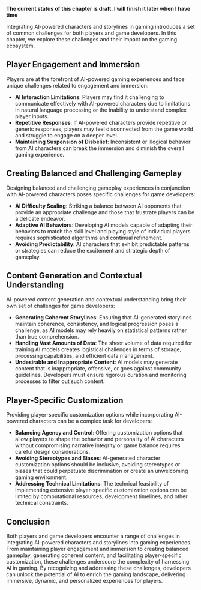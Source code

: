 **The current status of this chapter is draft. I will finish it later when I have time**

Integrating AI-powered characters and storylines in gaming introduces a set of common challenges for both players and game developers. In this chapter, we explore these challenges and their impact on the gaming ecosystem.

Player Engagement and Immersion
-------------------------------

Players are at the forefront of AI-powered gaming experiences and face unique challenges related to engagement and immersion:

* **AI Interaction Limitations**: Players may find it challenging to communicate effectively with AI-powered characters due to limitations in natural language processing or the inability to understand complex player inputs.
* **Repetitive Responses**: If AI-powered characters provide repetitive or generic responses, players may feel disconnected from the game world and struggle to engage on a deeper level.
* **Maintaining Suspension of Disbelief**: Inconsistent or illogical behavior from AI characters can break the immersion and diminish the overall gaming experience.

Creating Balanced and Challenging Gameplay
------------------------------------------

Designing balanced and challenging gameplay experiences in conjunction with AI-powered characters poses specific challenges for game developers:

* **AI Difficulty Scaling**: Striking a balance between AI opponents that provide an appropriate challenge and those that frustrate players can be a delicate endeavor.
* **Adaptive AI Behaviors**: Developing AI models capable of adapting their behaviors to match the skill level and playing style of individual players requires sophisticated algorithms and continual refinement.
* **Avoiding Predictability**: AI characters that exhibit predictable patterns or strategies can reduce the excitement and strategic depth of gameplay.

Content Generation and Contextual Understanding
-----------------------------------------------

AI-powered content generation and contextual understanding bring their own set of challenges for game developers:

* **Generating Coherent Storylines**: Ensuring that AI-generated storylines maintain coherence, consistency, and logical progression poses a challenge, as AI models may rely heavily on statistical patterns rather than true comprehension.
* **Handling Vast Amounts of Data**: The sheer volume of data required for training AI models creates logistical challenges in terms of storage, processing capabilities, and efficient data management.
* **Undesirable and Inappropriate Content**: AI models may generate content that is inappropriate, offensive, or goes against community guidelines. Developers must ensure rigorous curation and monitoring processes to filter out such content.

Player-Specific Customization
-----------------------------

Providing player-specific customization options while incorporating AI-powered characters can be a complex task for developers:

* **Balancing Agency and Control**: Offering customization options that allow players to shape the behavior and personality of AI characters without compromising narrative integrity or game balance requires careful design considerations.
* **Avoiding Stereotypes and Biases**: AI-generated character customization options should be inclusive, avoiding stereotypes or biases that could perpetuate discrimination or create an unwelcoming gaming environment.
* **Addressing Technical Limitations**: The technical feasibility of implementing extensive player-specific customization options can be limited by computational resources, development timelines, and other technical constraints.

Conclusion
----------

Both players and game developers encounter a range of challenges in integrating AI-powered characters and storylines into gaming experiences. From maintaining player engagement and immersion to creating balanced gameplay, generating coherent content, and facilitating player-specific customization, these challenges underscore the complexity of harnessing AI in gaming. By recognizing and addressing these challenges, developers can unlock the potential of AI to enrich the gaming landscape, delivering immersive, dynamic, and personalized experiences for players.
